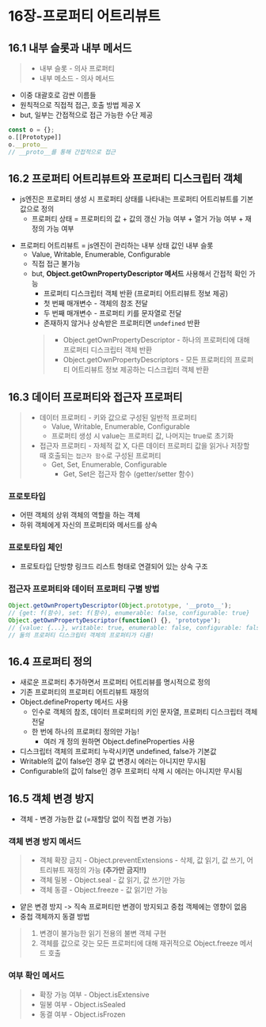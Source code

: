 # 16장-프로퍼티 어트리뷰트
## 16.1 내부 슬롯과 내부 메서드
> * 내부 슬롯 - 의사 프로퍼티
> * 내부 메소드 - 의사 메서드
* 이중 대괄호로 감싼 이름들
* 원칙적으로 직접적 접근, 호출 방법 제공 X
* but, 일부는 간접적으로 접근 가능한 수단 제공
```javascript
const o = {};
o.[[Prototype]]
o.__proto__
// __proto__를 통해 간접적으로 접근
```
## 16.2 프로퍼티 어트리뷰트와 프로퍼티 디스크립터 객체
- js엔진은 프로퍼티 생성 시 프로퍼티 상태를 나타내는 프로퍼티 어트리뷰트를 기본값으로 정의
    - 프로퍼티 상태 = 프로퍼티의 값 + 값의 갱신 가능 여부 + 열거 가능 여부 + 재정의 가능 여부
* 프로퍼티 어트리뷰트 = js엔진이 관리하는 내부 상태 값인 내부 슬롯
    * Value, Writable, Enumerable, Configurable
    * 직접 접근 불가능
    * but, **Object.getOwnPropertyDescriptor 메서드** 사용해서 간접적 확인 가능
        * 프로퍼티 디스크립터 객체 반환 (프로퍼티 어트리뷰트 정보 제공)
        * 첫 번째 매개변수 - 객체의 참조 전달
        * 두 번째 매개변수 - 프로퍼티 키를 문자열로 전달
        * 존재하지 않거나 상속받은 프로퍼티면 `undefined` 반환
        > - Object.getOwnPropertyDescriptor - 하나의 프로퍼티에 대해 프로퍼티 디스크립터 객체 반환
        > - Object.getOwnPropertyDescriptors - 모든 프로퍼티의 프로퍼티 어트리뷰트 정보 제공하는 디스크립터 객체 반환

## 16.3 데이터 프로퍼티와 접근자 프로퍼티
> * 데이터 프로퍼티 - 키와 값으로 구성된 일반적 프로퍼티
>   * Value, Writable, Enumerable, Configurable
>   * 프로퍼티 생성 시 value는 프로퍼티 값, 나머지는 true로 초기화
> * 접근자 프로퍼티 - 자체적 값 X, 다른 데이터 프로퍼티 값을 읽거나 저장할 때 호출되는 `접근자 함수`로 구성된 프로퍼티
>   * Get, Set, Enumerable, Configurable
>       * Get, Set은 접근자 함수 (getter/setter 함수)

### 프로토타입
- 어떤 객체의 상위 객체의 역할을 하는 객체
- 하위 객체에게 자신의 프로퍼티와 메서드를 상속

### 프로토타입 체인
- 프로토타입 단방향 링크드 리스트 형태로 연결되어 있는 상속 구조

### 접근자 프로퍼티와 데이터 프로퍼티 구별 방법
```javascript
Object.getOwnPropertyDescriptor(Object.prototype, '__proto__');
// {get: f(함수), set: f(함수), enumerable: false, configurable: true}
Object.getOwnPropertyDescriptor(function() {}, 'prototype');
// {value: {...}, writable: true, enumerable: false, configurable: false}
// 둘의 프로퍼티 디스크립터 객체의 프로퍼티가 다름!
```
## 16.4 프로퍼티 정의
- 새로운 프로퍼티 추가하면서 프로퍼티 어트리뷰를 명시적으로 정의
- 기존 프로퍼티의 프로퍼티 어트리뷰트 재정의
- Object.defineProperty 메서드 사용
    - 인수로 객체의 참조, 데이터 프로퍼티의 키인 문자열, 프로퍼티 디스크립터 객체 전달
    - 한 번에 하나의 프로퍼티 정의만 가능!
        - 여러 개 정의 원하면 Object.defineProperties 사용
- 디스크립터 객체의 프로퍼티 누락시키면 undefined, false가 기본값
- Writable의 값이 false인 경우 값 변경시 에러는 아니지만 무시됨
- Configurable의 값이 false인 경우 프로퍼티 삭제 시 에러는 아니지만 무시됨

## 16.5 객체 변경 방지
 * 객체 - 변경 가능한 값 (=재할당 없이 직접 변경 가능)
### 객체 변경 방지 메서드
> * 객체 확장 금지 - Object.preventExtensions - 삭제, 값 읽기, 값 쓰기, 어트리뷰트 재정의 가능 **(추가만 금지!!)**
> * 객체 밀봉 - Object.seal - 값 읽기, 값 쓰기만 가능
> * 객체 동결 - Object.freeze - 값 읽기만 가능  
* 얕은 변경 방지 -> 직속 프로퍼티만 변경이 방지되고 중첩 객체에는 영향이 없음
* 중첩 객체까지 동결 방법
> 1. 변경이 불가능한 읽기 전용의 불변 객체 구현
> 2. 객체를 값으로 갖는 모든 프로퍼티에 대해 재귀적으로 Object.freeze 메서드 호출
### 여부 확인 메서드
> * 확장 가능 여부 - Object.isExtensive
> * 밀봉 여부 - Object.isSealed
> * 동결 여부 - Object.isFrozen